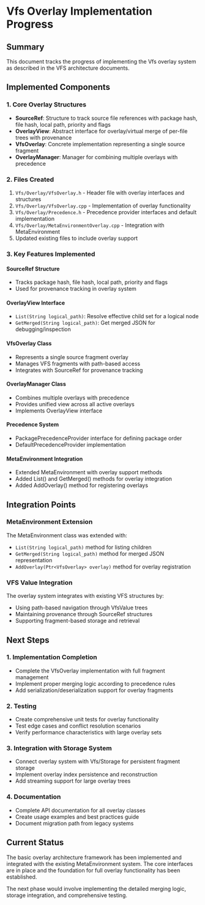 # Vfs Overlay Implementation Progress

## Summary

This document tracks the progress of implementing the Vfs overlay system as described in the VFS architecture documents.

## Implemented Components

### 1. Core Overlay Structures

- **SourceRef**: Structure to track source file references with package hash, file hash, local path, priority and flags
- **OverlayView**: Abstract interface for overlay/virtual merge of per-file trees with provenance
- **VfsOverlay**: Concrete implementation representing a single source fragment
- **OverlayManager**: Manager for combining multiple overlays with precedence

### 2. Files Created

1. `Vfs/Overlay/VfsOverlay.h` - Header file with overlay interfaces and structures
2. `Vfs/Overlay/VfsOverlay.cpp` - Implementation of overlay functionality
3. `Vfs/Overlay/Precedence.h` - Precedence provider interfaces and default implementation
4. `Vfs/Overlay/MetaEnvironmentOverlay.cpp` - Integration with MetaEnvironment
5. Updated existing files to include overlay support

### 3. Key Features Implemented

#### SourceRef Structure
- Tracks package hash, file hash, local path, priority and flags
- Used for provenance tracking in overlay system

#### OverlayView Interface
- `List(String logical_path)`: Resolve effective child set for a logical node
- `GetMerged(String logical_path)`: Get merged JSON for debugging/inspection

#### VfsOverlay Class
- Represents a single source fragment overlay
- Manages VFS fragments with path-based access
- Integrates with SourceRef for provenance tracking

#### OverlayManager Class
- Combines multiple overlays with precedence
- Provides unified view across all active overlays
- Implements OverlayView interface

#### Precedence System
- PackagePrecedenceProvider interface for defining package order
- DefaultPrecedenceProvider implementation

#### MetaEnvironment Integration
- Extended MetaEnvironment with overlay support methods
- Added List() and GetMerged() methods for overlay integration
- Added AddOverlay() method for registering overlays

## Integration Points

### MetaEnvironment Extension
The MetaEnvironment class was extended with:
- `List(String logical_path)` method for listing children
- `GetMerged(String logical_path)` method for merged JSON representation
- `AddOverlay(Ptr<VfsOverlay> overlay)` method for overlay registration

### VFS Value Integration
The overlay system integrates with existing VFS structures by:
- Using path-based navigation through VfsValue trees
- Maintaining provenance through SourceRef structures
- Supporting fragment-based storage and retrieval

## Next Steps

### 1. Implementation Completion
- Complete the VfsOverlay implementation with full fragment management
- Implement proper merging logic according to precedence rules
- Add serialization/deserialization support for overlay fragments

### 2. Testing
- Create comprehensive unit tests for overlay functionality
- Test edge cases and conflict resolution scenarios
- Verify performance characteristics with large overlay sets

### 3. Integration with Storage System
- Connect overlay system with Vfs/Storage for persistent fragment storage
- Implement overlay index persistence and reconstruction
- Add streaming support for large overlay trees

### 4. Documentation
- Complete API documentation for all overlay classes
- Create usage examples and best practices guide
- Document migration path from legacy systems

## Current Status

The basic overlay architecture framework has been implemented and integrated with the existing MetaEnvironment system. The core interfaces are in place and the foundation for full overlay functionality has been established.

The next phase would involve implementing the detailed merging logic, storage integration, and comprehensive testing.